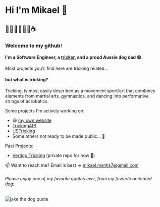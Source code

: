 # Hi I'm Mikael 👋
## 👨🏽‍💻🤸🏽‍♂️☕️
### Welcome to my github! 
#### I'm a Software Engineer, a [tricker](https://www.youtube.com/c/MikaelMantis), and a proud Aussie dog dad 😄. 
Most projects you'll find here are tricking related... 
#### but what is tricking?
Tricking, is most easily described as a movement sport/art that combines elements from martial arts, gymnastics, and dancing into performative strings of acrobatics. 

Some projects I'm actively working on:
- 😃 [my own website](https://mikaelmantis.com)
- [TrickingAPI](https://trickingapi.dev)
- [USTricking](https://github.com/ustricking)
- Some others not ready to be made public... 👀

Past Projects:
- [Vertigo Tricking](https://vertigotricking.com) (private repo for now 😬)

📫 Want to reach me? Email is best => mikael.mantis7@gmail.com


###### Please enjoy one of my favorite quotes ever, from my favorite animated dog:
![jake the dog quote](https://i.kym-cdn.com/photos/images/newsfeed/001/141/641/6dc.gif)
<!--
**mantism/mantism** is a ✨ _special_ ✨ repository because its `README.md` (this file) appears on your GitHub profile.

Here are some ideas to get you started:

- 🔭 I’m currently working on ...
- 🌱 I’m currently learning ...
- 👯 I’m looking to collaborate on ...
- 🤔 I’m looking for help with ...
- 💬 Ask me about ...
- 📫 How to reach me: ...
- 😄 Pronouns: ...
- ⚡ Fun fact: ...
-->
